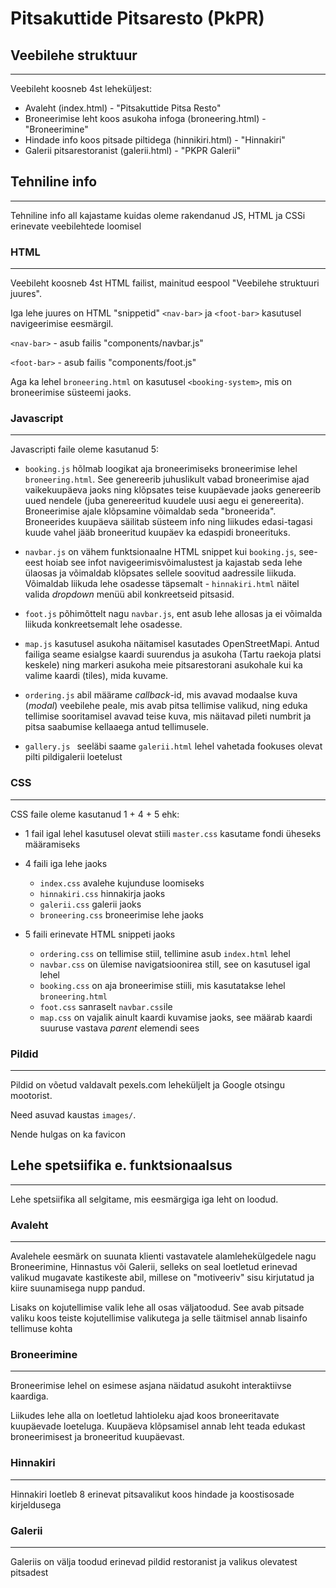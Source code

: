 # Pitsakuttide Pitsaresto (PkPR)

## Veebilehe struktuur
---
Veebileht koosneb 4st leheküljest:

- Avaleht (index.html) - "Pitsakuttide Pitsa Resto"
- Broneerimise leht koos asukoha infoga (broneering.html) - "Broneerimine"
- Hindade info koos pitsade piltidega (hinnikiri.html) - "Hinnakiri"
- Galerii pitsarestoranist (galerii.html) - "PKPR Galerii"


## Tehniline info
---
Tehniline info all kajastame kuidas oleme rakendanud JS, HTML ja CSSi erinevate veebilehtede loomisel



### HTML
---
Veebileht koosneb 4st HTML failist, mainitud eespool "Veebilehe struktuuri juures".

Iga lehe juures on HTML "snippetid" `<nav-bar>` ja `<foot-bar>` kasutusel navigeerimise eesmärgil.

`<nav-bar>` - asub failis "components/navbar.js"

`<foot-bar>` - asub failis "components/foot.js"

Aga ka lehel `broneering.html` on kasutusel `<booking-system>`, mis on broneerimise süsteemi jaoks.


### Javascript
---
Javascripti faile oleme kasutanud 5:

- `booking.js` hõlmab loogikat aja broneerimiseks broneerimise lehel `broneering.html`. See genereerib juhuslikult vabad broneerimise ajad vaikekuupäeva jaoks ning klõpsates teise kuupäevade jaoks genereerib uued nendele (juba genereeritud kuudele uusi aegu ei genereerita). Broneerimise ajale klõpsamine võimaldab seda "broneerida". Broneerides kuupäeva säilitab süsteem info ning liikudes edasi-tagasi kuude vahel jääb broneeritud kuupäev ka edaspidi broneerituks.

- `navbar.js` on vähem funktsionaalne HTML snippet kui `booking.js`, see-eest hoiab see infot navigeerimisvõimalustest ja kajastab seda lehe ülaosas ja võimaldab klõpsates sellele soovitud aadressile liikuda. Võimaldab liikuda lehe osadesse täpsemalt - `hinnakiri.html` näitel valida _dropdown_ menüü abil konkreetseid pitsasid.

- `foot.js` põhimõttelt nagu `navbar.js`, ent asub lehe allosas ja ei võimalda liikuda konkreetsemalt lehe osadesse.

- `map.js` kasutusel asukoha näitamisel kasutades OpenStreetMapi. Antud failiga seame esialgse kaardi suurendus ja asukoha (Tartu raekoja platsi keskele) ning markeri asukoha meie pitsarestorani asukohale kui ka valime kaardi (tiles), mida kuvame.

- `ordering.js` abil määrame _callback_-id, mis avavad modaalse kuva (_modal_) veebilehe peale, mis avab pitsa tellimise valikud, ning eduka tellimise sooritamisel avavad teise kuva, mis näitavad pileti numbrit ja pitsa saabumise kellaaega antud tellimusele. 

- `gallery.js ` seeläbi saame `galerii.html` lehel vahetada fookuses olevat pilti pildigalerii loetelust

### CSS
---
CSS faile oleme kasutanud 1 + 4 + 5 ehk:
- 1 fail igal lehel kasutusel olevat stiili `master.css` kasutame fondi üheseks määramiseks

- 4 faili iga lehe jaoks
    
    - `index.css` avalehe kujunduse loomiseks
    - `hinnakiri.css` hinnakirja jaoks
    - `galerii.css` galerii jaoks
    - `broneering.css` broneerimise lehe jaoks

- 5 faili erinevate HTML snippeti jaoks

    - `ordering.css` on tellimise stiil, tellimine asub `index.html` lehel
    - `navbar.css` on ülemise navigatsioonirea still, see on kasutusel igal lehel
    - `booking.css` on aja broneerimise stiili, mis kasutatakse lehel `broneering.html`
    - `foot.css` sanraselt `navbar.css`ile
    - `map.css` on vajalik ainult kaardi kuvamise jaoks, see määrab kaardi suuruse vastava _parent_ elemendi sees


### Pildid
---
Pildid on võetud valdavalt pexels.com leheküljelt ja Google otsingu mootorist.

Need asuvad kaustas `images/`.

Nende hulgas on ka favicon




## Lehe spetsiifika e. funktsionaalsus
---
Lehe spetsiifika all selgitame, mis eesmärgiga iga leht on loodud.

### Avaleht
---
Avalehele eesmärk on suunata klienti vastavatele alamlehekülgedele nagu Broneerimine, Hinnastus või Galerii, selleks on seal loetletud erinevad valikud mugavate kastikeste abil, millese on "motiveeriv" sisu kirjutatud ja kiire suunamisega nupp pandud. 

Lisaks on kojutellimise valik lehe all osas väljatoodud. See avab pitsade valiku koos teiste kojutellimise valikutega ja selle täitmisel annab lisainfo tellimuse kohta


### Broneerimine
---
Broneerimise lehel on esimese asjana näidatud asukoht interaktiivse kaardiga.

Liikudes lehe alla on loetletud lahtioleku ajad koos broneeritavate kuupäevade loeteluga. Kuupäeva klõpsamisel annab leht teada edukast broneerimisest ja broneeritud kuupäevast.

### Hinnakiri
---
Hinnakiri loetleb 8 erinevat pitsavalikut koos hindade ja koostisosade kirjeldusega

### Galerii 
---
Galeriis on välja toodud erinevad pildid restoranist ja valikus olevatest pitsadest 
